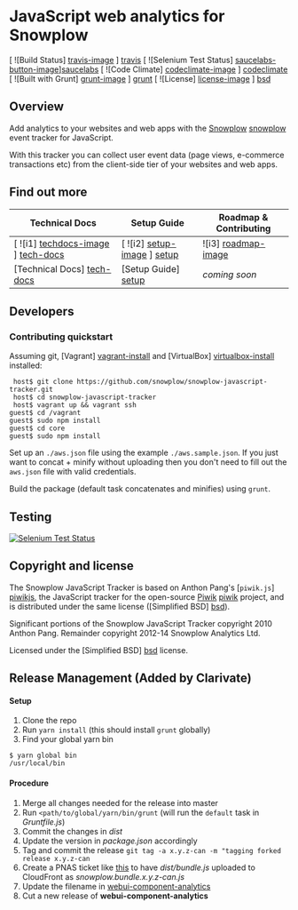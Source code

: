 # JavaScript web analytics for Snowplow

[ ![Build Status] [travis-image] ] [travis]
[ ![Selenium Test Status] [saucelabs-button-image]][saucelabs]
[ ![Code Climate] [codeclimate-image] ] [codeclimate]
[ ![Built with Grunt] [grunt-image] ] [grunt]
[ ![License] [license-image] ] [bsd]

## Overview

Add analytics to your websites and web apps with the [Snowplow] [snowplow] event tracker for JavaScript.

With this tracker you can collect user event data (page views, e-commerce transactions etc) from the client-side tier of your websites and web apps.

## Find out more

| Technical Docs              | Setup Guide           | Roadmap & Contributing               |         
|-----------------------------|-----------------------|--------------------------------------|
| [ ![i1] [techdocs-image] ] [tech-docs]      | [ ![i2] [setup-image] ] [setup]   | ![i3] [roadmap-image]                |
| [Technical Docs] [tech-docs] | [Setup Guide] [setup] | _coming soon_                        |


## Developers

### Contributing quickstart

Assuming git, [Vagrant] [vagrant-install] and [VirtualBox] [virtualbox-install] installed:

```
 host$ git clone https://github.com/snowplow/snowplow-javascript-tracker.git
 host$ cd snowplow-javascript-tracker
 host$ vagrant up && vagrant ssh
guest$ cd /vagrant
guest$ sudo npm install
guest$ cd core
guest$ sudo npm install
```

Set up an `./aws.json` file using the example `./aws.sample.json`. If you just want to concat + minify without uploading then you don't need to fill out the `aws.json` file with valid credentials.

Build the package (default task concatenates and minifies) using `grunt`.

## Testing

[ ![Selenium Test Status][saucelabs-matrix-image]][saucelabs]

## Copyright and license

The Snowplow JavaScript Tracker is based on Anthon Pang's [`piwik.js`] [piwikjs], the JavaScript tracker for the open-source [Piwik] [piwik] project, and is distributed under the same license ([Simplified BSD] [bsd]).

Significant portions of the Snowplow JavaScript Tracker copyright 2010 Anthon Pang. Remainder copyright 2012-14 Snowplow Analytics Ltd.

Licensed under the [Simplified BSD] [bsd] license.

[snowplow]: http://snowplowanalytics.com/

[vagrant-install]: http://docs.vagrantup.com/v2/installation/index.html
[virtualbox-install]: https://www.virtualbox.org/wiki/Downloads

[piwik]: http://piwik.org/
[piwikjs]: https://github.com/piwik/piwik/blob/master/js/piwik.js
[piwikphp]: https://github.com/piwik/piwik/blob/master/piwik.php
[bsd]: http://www.opensource.org/licenses/bsd-license.php 
[integrating]: /snowplow/snowplow/blob/master/docs/03_integrating_snowplowjs.md
[selfhosting]: /snowplow/snowplow/blob/master/docs/04_selfhosting_snowplow.md
[setup]: https://github.com/snowplow/snowplow/wiki/javascript-tracker-setup
[integrating-js-on-website]: https://github.com/snowplow/snowplow/wiki/integrating-javascript-tags-onto-your-website
[tech-docs]: https://github.com/snowplow/snowplow/wiki/javascript-tracker
[techdocs-image]: https://d3i6fms1cm1j0i.cloudfront.net/github/images/techdocs.png
[setup-image]: https://d3i6fms1cm1j0i.cloudfront.net/github/images/setup.png
[roadmap-image]: https://d3i6fms1cm1j0i.cloudfront.net/github/images/roadmap.png
[grunt-image]: https://cdn.gruntjs.com/builtwith.png
[grunt]: http://gruntjs.com/
[travis-image]: https://travis-ci.org/snowplow/snowplow-javascript-tracker.png?branch=master
[travis]: http://travis-ci.org/snowplow/snowplow-javascript-tracker
[codeclimate-image]: https://codeclimate.com/github/snowplow/snowplow-javascript-tracker.png
[codeclimate]: https://codeclimate.com/github/snowplow/snowplow-javascript-tracker      
[saucelabs]: https://saucelabs.com/u/snowplow
[saucelabs-button-image]: https://saucelabs.com/buildstatus/snowplow
[saucelabs-matrix-image]: https://saucelabs.com/browser-matrix/snowplow.svg
[license-image]: http://img.shields.io/badge/license-simplified--bsd-blue.svg?style=flat

## Release Management (Added by Clarivate)
#### Setup
1. Clone the repo
1. Run `yarn install` (this should install `grunt` globally)
1. Find your global yarn bin
```shell
$ yarn global bin
/usr/local/bin
```

#### Procedure
1. Merge all changes needed for the release into master
1. Run `<path/to/global/yarn/bin/grunt` (will run the `default` task in _Gruntfile.js_)
1. Commit the changes in _dist_
1. Update the version in _package.json_ accordingly
1. Tag and commit the release `git tag -a x.y.z-can -m "tagging forked release x.y.z-can`
1. Create a PNAS ticket like [this](XXX) to have _dist/bundle.js_ uploaded to CloudFront as _snowplow.bundle.x.y.z-can.js_
1. Update the filename in [webui-component-analytics](https://github.com/ThomsonReuters-IPS/webui-component-analytics/blob/master/src/modules/analytics/run/analytics-run.js#L44)
1. Cut a new release of **webui-component-analytics**